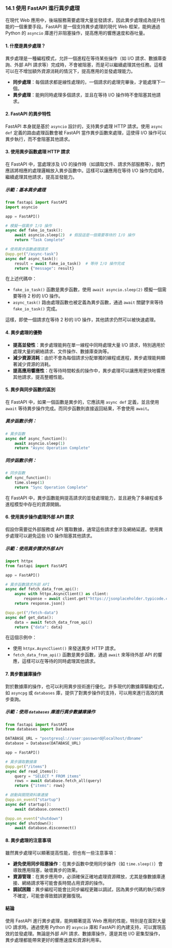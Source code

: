 ### **14.1 使用 FastAPI 進行異步處理**

在現代 Web 應用中，後端服務需要處理大量並發請求，因此異步處理成為提升性能的一個重要手段。FastAPI 是一個支持異步處理的現代 Web 框架，能夠通過 Python 的 `asyncio` 庫進行非阻塞操作，提高應用的響應速度和吞吐量。

#### **1. 什麼是異步處理？**

異步處理是一種編程模式，允許一個進程在等待某些操作（如 I/O 請求、數據庫查詢、外部 API 請求等）完成時，不會被阻塞，而是可以繼續處理其他任務。這樣可以在不增加額外資源消耗的情況下，提高應用的並發處理能力。

- **同步處理**：每個請求都是線性處理的，一個請求的處理完畢後，才能處理下一個。
- **異步處理**：能夠同時處理多個請求，並且在等待 I/O 操作時不會阻塞其他請求。

#### **2. FastAPI 的異步特性**

FastAPI 本身就是基於 `asyncio` 設計的，支持異步處理 HTTP 請求。使用 `async def` 定義的路由處理函數會被 FastAPI 當作異步函數來處理，這使得 I/O 操作可以異步執行，而不會阻塞其他請求。

#### **3. 使用異步函數處理 HTTP 請求**

在 FastAPI 中，當處理涉及 I/O 的操作時（如讀取文件、請求外部服務等），我們應該將相應的處理邏輯放入異步函數中。這樣可以讓應用在等待 I/O 操作完成時，繼續處理其他請求，提高並發能力。

##### **示範：基本異步處理**

```python
from fastapi import FastAPI
import asyncio

app = FastAPI()

# 模擬一個異步 I/O 操作
async def fake_io_task():
    await asyncio.sleep(2)  # 假設這是一個需要等待的 I/O 操作
    return "Task Complete"

# 使用異步函數處理請求
@app.get("/async-task")
async def async_task():
    result = await fake_io_task()  # 等待 I/O 操作完成
    return {"message": result}
```

在上述代碼中：
- `fake_io_task()` 函數是異步函數，使用 `await asyncio.sleep(2)` 模擬一個需要等待 2 秒的 I/O 操作。
- `async_task()` 路由處理函數也被定義為異步函數，通過 `await` 關鍵字來等待 `fake_io_task()` 完成。

這樣，即使一個請求在等待 2 秒的 I/O 操作，其他請求仍然可以被快速處理。

#### **4. 異步處理的優勢**

- **提高並發性**：異步處理能夠在單一線程中同時處理大量 I/O 請求，特別適用於處理大量的網絡請求、文件操作、數據庫查詢等。
- **減少資源消耗**：由於不會為每個請求分配單獨的線程或進程，異步處理能夠顯著減少資源的消耗。
- **提高應用響應性**：在等待時間較長的操作中，異步處理可以讓應用更快地響應其他請求，提高整體性能。

#### **5. 異步與同步函數的區別**

在 FastAPI 中，如果一個函數是異步的，它應該用 `async def` 定義，並且使用 `await` 等待異步操作完成。而同步函數則直接返回結果，不會使用 `await`。

##### **異步函數示例**：

```python
# 異步函數
async def async_function():
    await asyncio.sleep(1)
    return "Async Operation Complete"
```

##### **同步函數示例**：

```python
# 同步函數
def sync_function():
    time.sleep(1)
    return "Sync Operation Complete"
```

在 FastAPI 中，異步函數能夠提高請求的並發處理能力，並且避免了多線程或多進程模型中存在的資源開銷。

#### **6. 使用異步操作處理外部 API 請求**

假設你需要從外部服務或 API 獲取數據，通常這些請求會涉及網絡延遲。使用異步處理可以避免這些 I/O 操作阻塞其他請求。

##### **示範：使用異步請求外部 API**

```python
import httpx
from fastapi import FastAPI

app = FastAPI()

# 異步函數請求外部 API
async def fetch_data_from_api():
    async with httpx.AsyncClient() as client:
        response = await client.get("https://jsonplaceholder.typicode.com/posts")
    return response.json()

@app.get("/fetch-data")
async def get_data():
    data = await fetch_data_from_api()
    return {"data": data}
```

在這個示例中：
- 使用 `httpx.AsyncClient()` 來發送異步 HTTP 請求。
- `fetch_data_from_api()` 函數是異步函數，通過 `await` 來等待外部 API 的響應，這樣可以在等待的同時處理其他請求。

#### **7. 異步數據庫操作**

對於數據庫的操作，也可以利用異步技術進行優化。許多現代的數據庫驅動程式，如 `asyncpg` 或 `databases` 庫，提供了對異步操作的支持，可以用來進行高效的異步查詢。

##### **示範：使用 `databases` 庫進行異步數據庫操作**

```python
from fastapi import FastAPI
from databases import Database

DATABASE_URL = "postgresql://user:password@localhost/dbname"
database = Database(DATABASE_URL)

app = FastAPI()

# 異步讀取數據庫
@app.get("/items")
async def read_items():
    query = "SELECT * FROM items"
    rows = await database.fetch_all(query)
    return {"items": rows}

# 啟動與關閉資料庫連接
@app.on_event("startup")
async def startup():
    await database.connect()

@app.on_event("shutdown")
async def shutdown():
    await database.disconnect()
```

#### **8. 異步處理的注意事項**

雖然異步處理可以顯著提高性能，但也有一些注意事項：
- **避免使用同步阻塞操作**：在異步函數中使用同步操作（如 `time.sleep()`）會導致應用阻塞，破壞異步的效果。
- **資源管理**：在異步應用中，必須確保正確地處理資源釋放，尤其是像數據庫連接、網絡請求等可能會長時間占用資源的操作。
- **調試困難**：異步編程可能會比同步編程更難以調試，因為異步代碼的執行順序不確定，可能會導致錯誤更難復現。

#### **結論**

使用 FastAPI 進行異步處理，能夠顯著提高 Web 應用的性能，特別是在面對大量 I/O 請求時。通過使用 Python 的 `asyncio` 庫和 FastAPI 的內建支持，可以實現高效的並發處理。無論是外部 API 請求、數據庫操作，還是其他 I/O 密集型操作，異步處理都能帶來更好的響應速度和資源利用率。